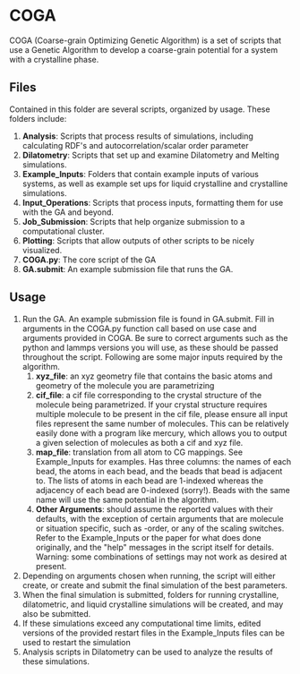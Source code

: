 # COGA 
COGA (Coarse-grain Optimizing Genetic Algorithm) is a set of scripts that use a Genetic Algorithm to develop a coarse-grain potential for a system with a crystalline phase.

## Files

Contained in this folder are several scripts, organized by usage. These folders include:

1. __Analysis__: Scripts that process results of simulations, including calculating RDF's and autocorrelation/scalar order parameter
2. __Dilatometry__: Scripts that set up and examine Dilatometry and Melting simulations.
3. __Example_Inputs__: Folders that contain example inputs of various systems, as well as example set ups for liquid crystalline and crystalline simulations.
4. __Input_Operations__: Scripts that process inputs, formatting them for use with the GA and beyond.
5. __Job_Submission__: Scripts that help organize submission to a computational cluster.
6. __Plotting__: Scripts that allow outputs of other scripts to be nicely visualized.
7. __COGA.py__: The core script of the GA
8. __GA.submit__: An example submission file that runs the GA. 

## Usage
1. Run the GA. An example submission file is found in GA.submit. Fill in arguments in the COGA.py function call based on use case and arguments provided in COGA.
   Be sure to correct arguments such as the python and lammps versions you will use, as these should be passed throughout the script. Following are some major inputs required by the algorithm.
   1. __xyz_file__: an xyz geometry file that contains the basic atoms and geometry of the molecule you are parametrizing
   2. __cif_file__: a cif file corresponding to the crystal structure of the molecule being parametrized. If your crystal structure requires multiple molecule to be present in the cif file, please ensure all input files
      represent the same number of molecules. This can be relatively easily done with a program like mercury, which allows you to output a given selection of molecules as both a cif and xyz file.
   3. __map_file__: translation from all atom to CG mappings. See Example_Inputs for examples. Has three columns: the names of each bead, the atoms in each bead, and the beads that bead is adjacent to.
      The lists of atoms in each bead are 1-indexed whereas the adjacency of each bead are 0-indexed (sorry!). Beads with the same name will use the same potential in the algorithm. 
   4. __Other Arguments__: should assume the reported values with their defaults, with the exception of certain arguments that are molecule or situation specific, such as -order, or any of the scaling switches.
      Refer to the Example_Inputs or the paper for what does done originally, and the "help" messages in the script itself for details. Warning: some combinations of settings may not work as desired at present.
3. Depending on arguments chosen when running, the script will either create, or create and submit the final simulation of the best parameters. 
4. When the final simulation is submitted, folders for running crystalline, dilatometric, and liquid crystalline simulations will be created, and may also be submitted.
5. If these simulations exceed any computational time limits, edited versions of the provided restart files in the Example_Inputs files can be used to restart the simulation
6. Analysis scripts in Dilatometry can be used to analyze the results of these simulations.
